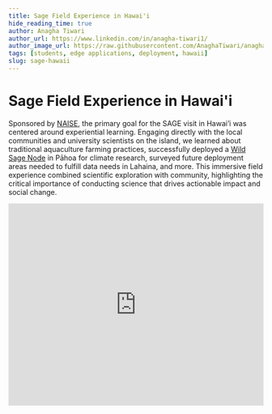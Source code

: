 ```yaml
---
title: Sage Field Experience in Hawai'i
hide_reading_time: true
author: Anagha Tiwari
author_url: https://www.linkedin.com/in/anagha-tiwari1/
author_image_url: https://raw.githubusercontent.com/AnaghaTiwari/anaghatiwari/4d94b2fe3efd3b77518ce452ee96e66f47abb54b/anagha_t.jpeg
tags: [students, edge applications, deployment, hawaii]
slug: sage-hawaii
---
```


# Sage Field Experience in Hawai'i

Sponsored by [NAISE](https://naise.northwestern.edu), the primary goal for the SAGE visit in Hawai’i was centered around experiential learning. Engaging directly with the local communities and university scientists on the island, we learned about traditional aquaculture farming practices, successfully deployed a [Wild Sage Node](https://portal.sagecontinuum.org/node/W097) in Pāhoa for climate research, surveyed future deployment areas needed to fulfill data needs in Lahaina, and more. This immersive field experience combined scientific exploration with community, highlighting the critical importance of conducting science that drives actionable impact and social change.

<iframe width="100%" height="400" src="https://www.youtube.com/embed/i5z6yxM3ch4?si=dTDc1eiqEqNNvSu9" title="YouTube video player" frameborder="0" allow="accelerometer; autoplay; clipboard-write; encrypted-media; gyroscope; picture-in-picture; web-share" referrerpolicy="strict-origin-when-cross-origin" allowfullscreen></iframe>